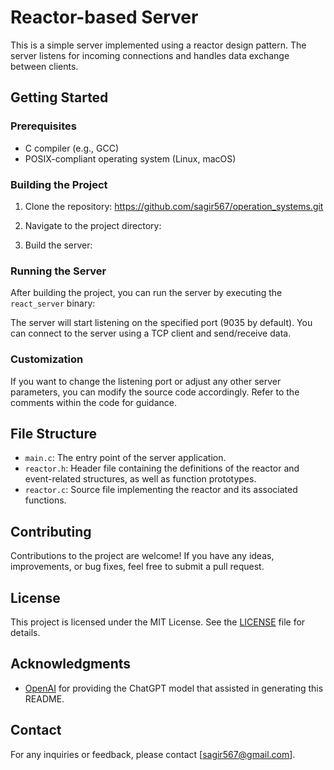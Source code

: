 # Reactor-based Server

This is a simple server implemented using a reactor design pattern. The server listens for incoming connections and handles data exchange between clients.

## Getting Started

### Prerequisites

- C compiler (e.g., GCC)
- POSIX-compliant operating system (Linux, macOS)

### Building the Project

1. Clone the repository:
https://github.com/sagir567/operation_systems.git


2. Navigate to the project directory:



3. Build the server:


### Running the Server

After building the project, you can run the server by executing the `react_server` binary:


The server will start listening on the specified port (9035 by default). You can connect to the server using a TCP client and send/receive data.

### Customization

If you want to change the listening port or adjust any other server parameters, you can modify the source code accordingly. Refer to the comments within the code for guidance.

## File Structure

- `main.c`: The entry point of the server application.
- `reactor.h`: Header file containing the definitions of the reactor and event-related structures, as well as function prototypes.
- `reactor.c`: Source file implementing the reactor and its associated functions.

## Contributing

Contributions to the project are welcome! If you have any ideas, improvements, or bug fixes, feel free to submit a pull request.

## License

This project is licensed under the MIT License. See the [LICENSE](LICENSE) file for details.

## Acknowledgments

- [OpenAI](https://openai.com/) for providing the ChatGPT model that assisted in generating this README.

## Contact

For any inquiries or feedback, please contact [sagir567@gmail.com].
